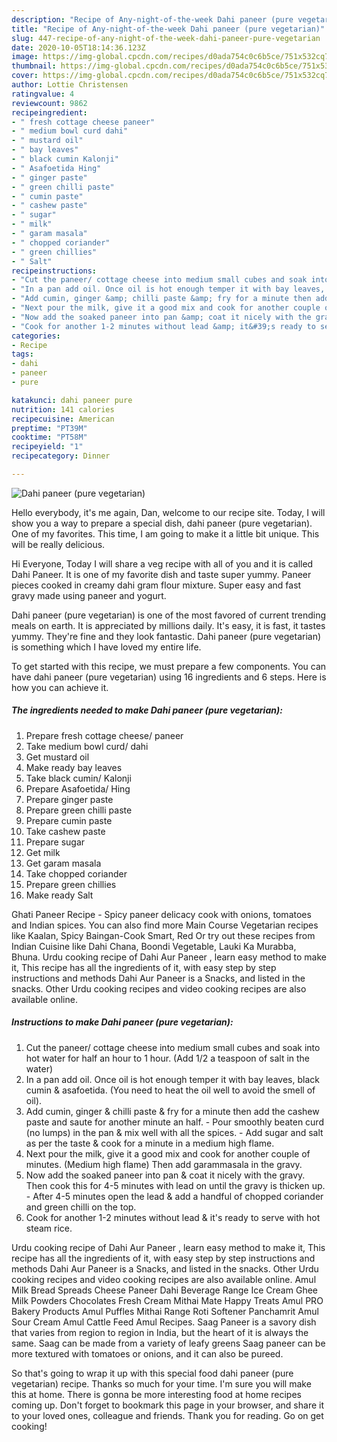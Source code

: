 ```yaml
---
description: "Recipe of Any-night-of-the-week Dahi paneer (pure vegetarian)"
title: "Recipe of Any-night-of-the-week Dahi paneer (pure vegetarian)"
slug: 447-recipe-of-any-night-of-the-week-dahi-paneer-pure-vegetarian
date: 2020-10-05T18:14:36.123Z
image: https://img-global.cpcdn.com/recipes/d0ada754c0c6b5ce/751x532cq70/dahi-paneer-pure-vegetarian-recipe-main-photo.jpg
thumbnail: https://img-global.cpcdn.com/recipes/d0ada754c0c6b5ce/751x532cq70/dahi-paneer-pure-vegetarian-recipe-main-photo.jpg
cover: https://img-global.cpcdn.com/recipes/d0ada754c0c6b5ce/751x532cq70/dahi-paneer-pure-vegetarian-recipe-main-photo.jpg
author: Lottie Christensen
ratingvalue: 4
reviewcount: 9862
recipeingredient:
- " fresh cottage cheese paneer"
- " medium bowl curd dahi"
- " mustard oil"
- " bay leaves"
- " black cumin Kalonji"
- " Asafoetida Hing"
- " ginger paste"
- " green chilli paste"
- " cumin paste"
- " cashew paste"
- " sugar"
- " milk"
- " garam masala"
- " chopped coriander"
- " green chillies"
- " Salt"
recipeinstructions:
- "Cut the paneer/ cottage cheese into medium small cubes and soak into hot water for half an hour to 1 hour. (Add 1/2 a teaspoon of salt in the water)"
- "In a pan add oil. Once oil is hot enough temper it with bay leaves, black cumin &amp; asafoetida. (You need to heat the oil well to avoid the smell of oil)."
- "Add cumin, ginger &amp; chilli paste &amp; fry for a minute then add the cashew paste and saute for another minute an half. Pour smoothly beaten curd (no lumps) in the pan &amp; mix well with all the spices. Add sugar and salt as per the taste &amp; cook for a minute in a medium high flame."
- "Next pour the milk, give it a good mix and cook for another couple of minutes. (Medium high flame) Then add garammasala in the gravy."
- "Now add the soaked paneer into pan &amp; coat it nicely with the gravy. Then cook this for 4-5 minutes with lead on until the gravy is thicken up.  After 4-5 minutes open the lead &amp; add a handful of chopped coriander and green chilli on the top."
- "Cook for another 1-2 minutes without lead &amp; it&#39;s ready to serve with hot steam rice."
categories:
- Recipe
tags:
- dahi
- paneer
- pure

katakunci: dahi paneer pure 
nutrition: 141 calories
recipecuisine: American
preptime: "PT39M"
cooktime: "PT58M"
recipeyield: "1"
recipecategory: Dinner

---
```



![Dahi paneer (pure vegetarian)](https://img-global.cpcdn.com/recipes/d0ada754c0c6b5ce/751x532cq70/dahi-paneer-pure-vegetarian-recipe-main-photo.jpg)

Hello everybody, it's me again, Dan, welcome to our recipe site. Today, I will show you a way to prepare a special dish, dahi paneer (pure vegetarian). One of my favorites. This time, I am going to make it a little bit unique. This will be really delicious.

Hi Everyone, Today I will share a veg recipe with all of you and it is called Dahi Paneer. It is one of my favorite dish and taste super yummy. Paneer pieces cooked in creamy dahi gram flour mixture. Super easy and fast gravy made using paneer and yogurt.

Dahi paneer (pure vegetarian) is one of the most favored of current trending meals on earth. It is appreciated by millions daily. It's easy, it is fast, it tastes yummy. They're fine and they look fantastic. Dahi paneer (pure vegetarian) is something which I have loved my entire life.


To get started with this recipe, we must prepare a few components. You can have dahi paneer (pure vegetarian) using 16 ingredients and 6 steps. Here is how you can achieve it.

<!--inarticleads1-->

##### The ingredients needed to make Dahi paneer (pure vegetarian):

1. Prepare  fresh cottage cheese/ paneer
1. Take  medium bowl curd/ dahi
1. Get  mustard oil
1. Make ready  bay leaves
1. Take  black cumin/ Kalonji
1. Prepare  Asafoetida/ Hing
1. Prepare  ginger paste
1. Prepare  green chilli paste
1. Prepare  cumin paste
1. Take  cashew paste
1. Prepare  sugar
1. Get  milk
1. Get  garam masala
1. Take  chopped coriander
1. Prepare  green chillies
1. Make ready  Salt


Ghati Paneer Recipe - Spicy paneer delicacy cook with onions, tomatoes and Indian spices. You can also find more Main Course Vegetarian recipes like Kaalan, Spicy Baingan-Cook Smart, Red Or try out these recipes from Indian Cuisine like Dahi Chana, Boondi Vegetable, Lauki Ka Murabba, Bhuna. Urdu cooking recipe of Dahi Aur Paneer , learn easy method to make it, This recipe has all the ingredients of it, with easy step by step instructions and methods Dahi Aur Paneer is a Snacks, and listed in the snacks. Other Urdu cooking recipes and video cooking recipes are also available online. 

<!--inarticleads2-->

##### Instructions to make Dahi paneer (pure vegetarian):

1. Cut the paneer/ cottage cheese into medium small cubes and soak into hot water for half an hour to 1 hour. (Add 1/2 a teaspoon of salt in the water)
1. In a pan add oil. Once oil is hot enough temper it with bay leaves, black cumin &amp; asafoetida. (You need to heat the oil well to avoid the smell of oil).
1. Add cumin, ginger &amp; chilli paste &amp; fry for a minute then add the cashew paste and saute for another minute an half. - Pour smoothly beaten curd (no lumps) in the pan &amp; mix well with all the spices. - Add sugar and salt as per the taste &amp; cook for a minute in a medium high flame.
1. Next pour the milk, give it a good mix and cook for another couple of minutes. (Medium high flame) Then add garammasala in the gravy.
1. Now add the soaked paneer into pan &amp; coat it nicely with the gravy. Then cook this for 4-5 minutes with lead on until the gravy is thicken up.  - After 4-5 minutes open the lead &amp; add a handful of chopped coriander and green chilli on the top.
1. Cook for another 1-2 minutes without lead &amp; it&#39;s ready to serve with hot steam rice.


Urdu cooking recipe of Dahi Aur Paneer , learn easy method to make it, This recipe has all the ingredients of it, with easy step by step instructions and methods Dahi Aur Paneer is a Snacks, and listed in the snacks. Other Urdu cooking recipes and video cooking recipes are also available online. Amul Milk Bread Spreads Cheese Paneer Dahi Beverage Range Ice Cream Ghee Milk Powders Chocolates Fresh Cream Mithai Mate Happy Treats Amul PRO Bakery Products Amul Puffles Mithai Range Roti Softener Panchamrit Amul Sour Cream Amul Cattle Feed Amul Recipes. Saag Paneer is a savory dish that varies from region to region in India, but the heart of it is always the same. Saag can be made from a variety of leafy greens Saag paneer can be more textured with tomatoes or onions, and it can also be pureed. 

So that's going to wrap it up with this special food dahi paneer (pure vegetarian) recipe. Thanks so much for your time. I'm sure you will make this at home. There is gonna be more interesting food at home recipes coming up. Don't forget to bookmark this page in your browser, and share it to your loved ones, colleague and friends. Thank you for reading. Go on get cooking!
